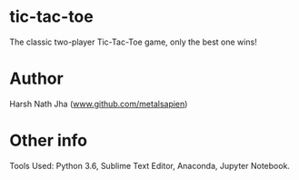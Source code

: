 # tic-tac-toe
The classic two-player Tic-Tac-Toe game, only the best one wins!
# Author
Harsh Nath Jha (www.github.com/metalsapien)
# Other info
Tools Used: Python 3.6, Sublime Text Editor, Anaconda, Jupyter Notebook.
